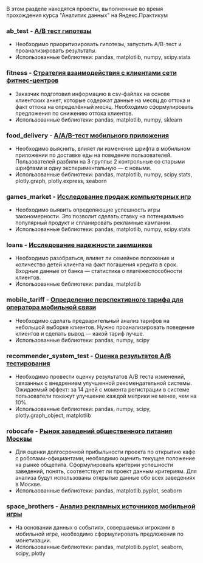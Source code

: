 В этом разделе находятся проекты, выполненные во время прохождения курса "Аналитик данных" на Яндекс.Практикум
<br>
### ab_test  - <a href='https://github.com/gilmanov-ma/yandex_praktikum/blob/main/ab%20test'> А/В тест гипотезы </a> <br>
- Необходимо приоритизировать гипотезы, запустить A/B-тест и проанализировать результаты.<br>
- Использованные библиотеки: pandas, matplotlib, numpy, scipy.stats<br>

### fitness  - <a href='https://github.com/gilmanov-ma/yandex_praktikum/blob/main/fitness'> Cтратегия взаимодействия с клиентами сети фитнес-центров </a> <br>
- Заказчик подготовил информацию в csv-файлах на основе клиентских анкет, которые содержат данные на месяц до оттока и факт оттока на определённый месяц. Необходимо сформулировать предложения по снижению оттока клиентов.<br>
- Использованные библиотеки: pandas, matplotlib, numpy, sklearn<br>

### food_delivery  - <a href='https://github.com/gilmanov-ma/yandex_praktikum/blob/main/food_delivery'> A/A/B-тест мобильного приложения </a> <br>
- Необходимо выяснить, влияет ли изменение шрифта в мобильном приложении по доставке еды на поведение пользователей. Пользователей разбили на 3 группы: 2 контрольные со старыми шрифтами и одну экспериментальную — с новыми.<br>
- Использованные библиотеки: pandas, matplotlib, numpy, scipy.stats, plotly.graph, plotly.express, seaborn<br>

### games_market  - <a href='https://github.com/gilmanov-ma/yandex_praktikum/blob/main/games_market'> Исследование продаж компьютерных игр </a> <br>
- Необходимо выявить определяющие успешность игры закономерности. Это позволит сделать ставку на потенциально популярный продукт и спланировать рекламные кампании.<br>
- Использованные библиотеки: pandas, matplotlib, numpy, scipy.stats<br>

### loans  - <a href='https://github.com/gilmanov-ma/yandex_praktikum/blob/main/loans'> Исследование надежности заемщиков </a> <br>
- Необходимо разобраться, влияет ли семейное положение и количество детей клиента на факт погашения кредита в срок. Входные данные от банка — статистика о платёжеспособности клиентов.<br>
- Использованные библиотеки: pandas, matplotlib<br>

### mobile_tariff  - <a href='https://github.com/gilmanov-ma/yandex_praktikum/blob/main/mobile_tariff'> Определение перспективного тарифа для оператора мобильной связи</a> <br>
- Необходимо сделать предварительный анализ тарифов на небольшой выборке клиентов. Нужно проанализировать поведение клиентов и сделать вывод — какой тариф лучше.<br>
- Использованные библиотеки: pandas, numpy, scipy<br>

### recommender_system_test - <a href='https://github.com/gilmanov-ma/yandex_praktikum/blob/main/recommender_system_test'> Оценка результатов А/В тестирования </a> <br>
- Необходимо провести оценку результатов A/B теста изменений, связанных с внедрением улучшенной рекомендательной системы. Ожидаемый эффект: за 14 дней с момента регистрации в системе пользователи покажут улучшение каждой метрики не менее, чем на 10%.<br>
- Использованные библиотеки: pandas, numpy, scipy, plotly.graph_object, matplotlib<br>

### robocafe - <a href='https://github.com/gilmanov-ma/yandex_praktikum/blob/main/robocafe'> Рынок заведений общественного питания Москвы </a> <br>
- Для оценки долгосрочной прибыльности проекта по открытию кафе с роботами-официантами, необходимо оценить текущее положение на рынке общепита. Сформулировать критерии успешности заведений, понять, соответствует ли проект данным критериям. Для анализа будут использованы открытые данные обо всех заведениях в Москве.<br>
- Использованные библиотеки: pandas, matplotlib.pyplot, seaborn<br>

### space_brothers - <a href='https://github.com/gilmanov-ma/yandex_praktikum/blob/main/space_brothers'> Анализ рекламных источников мобильной игры </a> <br>
- На основании данных о событиях, совершаемых игроками в мобильной игре, необходимо сформулировать предложения по монетизации.<br>
- Использованные библиотеки: pandas, matplotlib.pyplot, seaborn, scipy, plotly <br>
